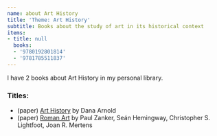 ```yaml
---
name: about Art History
title: 'Theme: Art History'
subtitle: Books about the study of art in its historical context
items:
- title: null
  books:
  - '9780192801814'
  - '9781785511837'
---
```

I have 2 books about Art History in my personal library.

### Titles:
- (paper) [Art History](/books/info/9780192801814) by Dana Arnold
- (paper) [Roman Art](/books/info/9781785511837) by Paul Zanker, Seán Hemingway, Christopher S. Lightfoot, Joan R. Mertens

